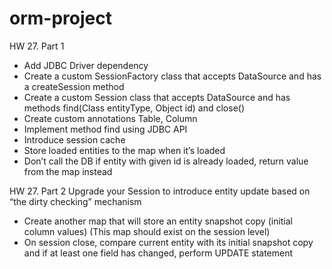 # orm-project

HW 27. Part 1
* Add JDBC Driver dependency
* Create a custom SessionFactory class that accepts DataSource and has a createSession method
* Create a custom Session class that accepts DataSource and has methods find(Class entityType, Object id) and close()
* Create custom annotations Table, Column
* Implement method find using JDBC API
* Introduce session cache
* Store loaded entities to the map when it’s loaded
* Don’t call the DB if entity with given id is already loaded, return value from the map instead

HW 27. Part 2
Upgrade your Session to introduce entity update based on “the dirty checking” mechanism

* Create another map that will store an entity snapshot copy (initial column values)
(This map should exist on the session level)
* On session close, compare current entity with its initial snapshot copy and if at least one field has changed, perform UPDATE statement
